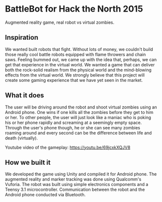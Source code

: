 # BattleBot for Hack the North 2015
Augmented reality game, real robot vs virtual zombies.

## Inspiration

We wanted built robots that fight. Without lots of money, we couldn't build those really cool battle robots equipped with flame throwers and chain saws. Feeling bummed out, we came up with the idea that, perhaps, we can get that experience in the virtual world. We wanted a game that can deliver both the rock-solid realism from the physical world and the mind-blowing effects from the virtual world. We strongly believe that this project will create some gaming experience that we have yet seen in the market. 

## What it does

The user will be driving around the robot and shoot virtual zombies using an Android phone. One wins if one kills all the zombies before they get to him or her. To other people, the user will just look like a maniac who is poking his or her phone rapidly and screaming at a seemingly empty space. Through the user's phone though, he or she can see many zombies roaming around and every second can be the difference between life and death (virtually). 

Youtube video of the gameplay: https://youtu.be/69jcxkXQJV8

## How we built it

We developed the game using Unity and compiled it for Android phone. The augmented reality and marker tracking was done using Qualcomm's Vuforia. The robot was built using simple electronics components and a Teensy 3.1 microcontroller. Communication between the robot and the Android phone conducted via Bluetooth. 
